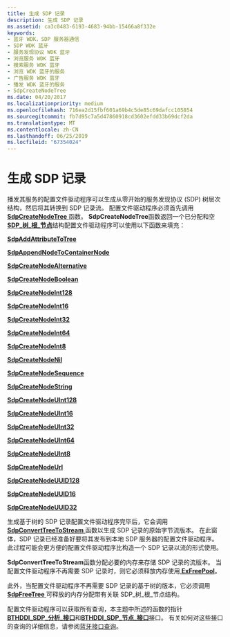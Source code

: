 ```yaml
---
title: 生成 SDP 记录
description: 生成 SDP 记录
ms.assetid: ca3c0483-6193-4683-94bb-15466a8f332e
keywords:
- 蓝牙 WDK，SDP 服务器通信
- SDP WDK 蓝牙
- 服务发现协议 WDK 蓝牙
- 浏览服务 WDK 蓝牙
- 搜索服务 WDK 蓝牙
- 浏览 WDK 蓝牙的服务
- 广告服务 WDK 蓝牙
- 播发 WDK 蓝牙的服务
- SdpCreateNodeTree
ms.date: 04/20/2017
ms.localizationpriority: medium
ms.openlocfilehash: 716ea2d15fbf601a69b4c5de85c69dafcc105854
ms.sourcegitcommit: fb7d95c7a5d47860918cd3602efdd33b69dcf2da
ms.translationtype: MT
ms.contentlocale: zh-CN
ms.lasthandoff: 06/25/2019
ms.locfileid: "67354024"
---
```

# <a name="building-sdp-records"></a>生成 SDP 记录


播发其服务的配置文件驱动程序可以生成从零开始的服务发现协议 (SDP) 树层次结构，然后将其转换到 SDP 记录流。 配置文件驱动程序必须首先调用[ **SdpCreateNodeTree** ](https://docs.microsoft.com/windows-hardware/drivers/ddi/content/sdplib/nf-sdplib-sdpcreatenodetree)函数。 **SdpCreateNodeTree**函数返回一个已分配和空[ **SDP\_树\_根\_节点**](https://docs.microsoft.com/windows-hardware/drivers/ddi/content/sdpnode/ns-sdpnode-_sdp_tree_root_node)结构配置文件驱动程序可以使用以下函数来填充：

[**SdpAddAttributeToTree**](https://docs.microsoft.com/windows-hardware/drivers/ddi/content/sdplib/nf-sdplib-sdpaddattributetotree)

[**SdpAppendNodeToContainerNode**](https://docs.microsoft.com/windows-hardware/drivers/ddi/content/sdplib/nf-sdplib-sdpappendnodetocontainernode)

[**SdpCreateNodeAlternative**](https://docs.microsoft.com/windows-hardware/drivers/ddi/content/sdplib/nf-sdplib-sdpcreatenodealternative)

[**SdpCreateNodeBoolean**](https://docs.microsoft.com/windows-hardware/drivers/ddi/content/sdplib/nf-sdplib-sdpcreatenodeboolean)

[**SdpCreateNodeInt128**](https://docs.microsoft.com/windows-hardware/drivers/ddi/content/sdplib/nf-sdplib-sdpcreatenodeint128)

[**SdpCreateNodeInt16**](https://docs.microsoft.com/windows-hardware/drivers/ddi/content/sdplib/nf-sdplib-sdpcreatenodeint16)

[**SdpCreateNodeInt32**](https://docs.microsoft.com/windows-hardware/drivers/ddi/content/sdplib/nf-sdplib-sdpcreatenodeint32)

[**SdpCreateNodeInt64**](https://docs.microsoft.com/windows-hardware/drivers/ddi/content/sdplib/nf-sdplib-sdpcreatenodeint64)

[**SdpCreateNodeInt8**](https://docs.microsoft.com/windows-hardware/drivers/ddi/content/sdplib/nf-sdplib-sdpcreatenodeint8)

[**SdpCreateNodeNil**](https://docs.microsoft.com/windows-hardware/drivers/ddi/content/sdplib/nf-sdplib-sdpcreatenodenil)

[**SdpCreateNodeSequence**](https://docs.microsoft.com/windows-hardware/drivers/ddi/content/sdplib/nf-sdplib-sdpcreatenodesequence)

[**SdpCreateNodeString**](https://docs.microsoft.com/windows-hardware/drivers/ddi/content/sdplib/nf-sdplib-sdpcreatenodestring)

[**SdpCreateNodeUInt128**](https://docs.microsoft.com/windows-hardware/drivers/ddi/content/sdplib/nf-sdplib-sdpcreatenodeuint128)

[**SdpCreateNodeUInt16**](https://docs.microsoft.com/windows-hardware/drivers/ddi/content/sdplib/nf-sdplib-sdpcreatenodeuint16)

[**SdpCreateNodeUInt32**](https://docs.microsoft.com/windows-hardware/drivers/ddi/content/sdplib/nf-sdplib-sdpcreatenodeuint32)

[**SdpCreateNodeUInt64**](https://docs.microsoft.com/windows-hardware/drivers/ddi/content/sdplib/nf-sdplib-sdpcreatenodeuint64)

[**SdpCreateNodeUInt8**](https://docs.microsoft.com/windows-hardware/drivers/ddi/content/sdplib/nf-sdplib-sdpcreatenodeuint8)

[**SdpCreateNodeUrl**](https://docs.microsoft.com/windows-hardware/drivers/ddi/content/sdplib/nf-sdplib-sdpcreatenodeurl)

[**SdpCreateNodeUUID128**](https://docs.microsoft.com/windows-hardware/drivers/ddi/content/sdplib/nf-sdplib-sdpcreatenodeuuid128)

[**SdpCreateNodeUUID16**](https://docs.microsoft.com/windows-hardware/drivers/ddi/content/sdplib/nf-sdplib-sdpcreatenodeuuid16)

[**SdpCreateNodeUUID32**](https://docs.microsoft.com/windows-hardware/drivers/ddi/content/sdplib/nf-sdplib-sdpcreatenodeuuid32)

生成基于树的 SDP 记录配置文件驱动程序完毕后，它会调用[ **SdpConvertTreeToStream** ](https://docs.microsoft.com/windows-hardware/drivers/ddi/content/bthsdpddi/nc-bthsdpddi-pconverttreetostream)函数以生成 SDP 记录的原始字节流版本。 在此窗体，SDP 记录已经准备好要将其发布到本地 SDP 服务器的配置文件驱动程序。 此过程可能会更方便的配置文件驱动程序比构造一个 SDP 记录以流的形式使用。

**SdpConvertTreeToStream**函数分配必要的内存来存储 SDP 记录的流版本。 当配置文件驱动程序不再需要 SDP 记录时，则它必须释放内存使用[ **ExFreePool**](https://docs.microsoft.com/windows-hardware/drivers/ddi/content/ntddk/nf-ntddk-exfreepool)。

此外，当配置文件驱动程序不再需要 SDP 记录的基于树的版本，它必须调用[ **SdpFreeTree** ](https://docs.microsoft.com/windows-hardware/drivers/ddi/content/sdplib/nf-sdplib-sdpfreetree)可释放的内存分配带有关联 SDP\_树\_根\_节点结构。

配置文件驱动程序可以获取所有查询，本主题中所述的函数的指针[ **BTHDDI\_SDP\_分析\_接口**](https://docs.microsoft.com/windows-hardware/drivers/ddi/content/bthsdpddi/ns-bthsdpddi-_bthddi_sdp_parse_interface)和[**BTHDDI\_SDP\_节点\_接口**](https://docs.microsoft.com/windows-hardware/drivers/ddi/content/bthsdpddi/ns-bthsdpddi-_bthddi_sdp_node_interface)接口。 有关如何对这些接口的查询的详细信息，请参阅[蓝牙接口查询](querying-for-bluetooth-interfaces.md)。

 

 





